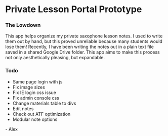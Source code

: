 # Private Lesson Portal Prototype

### The Lowdown

This app helps organize my private saxophone lesson notes. I used to write them out by hand, but this proved unreliable because many students would lose them! Recently, I have been writing the notes out in a plain text file saved in a shared Google Drive folder. This app aims to make this process not only aesthetically pleasing, but expandable.


### Todo

* Same page login with js
* Fix image sizes
* Fix IE login css issue
* Fix admin console css
* Change materials table to divs
* Edit notes
* Check out ATF optimization
* Modular note options

\- Alex

